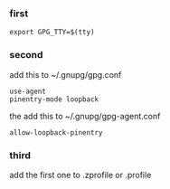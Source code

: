 ### first
```
export GPG_TTY=$(tty)
```

### second
add this to ~/.gnupg/gpg.conf
```
use-agent 
pinentry-mode loopback
```
the add this to ~/.gnupg/gpg-agent.conf
```
allow-loopback-pinentry
```

### third
add the first one to .zprofile or .profile
